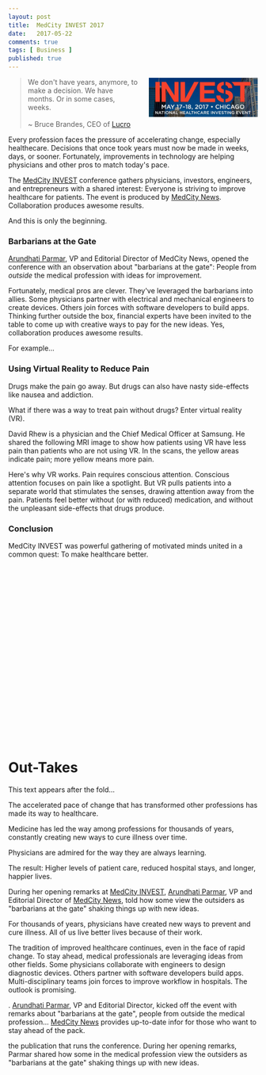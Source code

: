 ```yaml
---
layout: post
title:  MedCity INVEST 2017
date:   2017-05-22
comments: true
tags: [ Business ]
published: true
---
```

<img style="margin-left:20px" src="/images/medcity_invest.jpg" width="220" align="right">

>We don't have years, anymore, to make a decision. We have months. Or in some cases, weeks.<br/>&nbsp;<br/>~ Bruce Brandes, CEO of <a href="http://lucro.com/">Lucro</a>

Every profession faces the pressure of accelerating change, especially healthecare. Decisions that once took years must now be made in weeks, days, or sooner. Fortunately, improvements in technology are helping physicians and other pros to match today's pace.

The [MedCity INVEST](http://events.medcitynews.com/invest/) conference gathers physicians, investors, engineers, and entrepreneurs with a shared interest: Everyone is striving to improve healthcare for patients. The event is produced by [MedCity News](http://medcitynews.com). Collaboration produces awesome results.

And this is only the beginning.

<!--more-->

### Barbarians at the Gate

[Arundhati Parmar](http://twitter.com/aparmarbb), VP and Editorial Director of MedCity News, opened the conference with an observation about "barbarians at the gate": People from _outside_ the medical profession with ideas for improvement. 

Fortunately, medical pros are clever. They've leveraged the barbarians into allies. Some physicians partner with electrical and mechanical engineers to create devices. Others join forces with software developers to build apps. Thinking further outside the box, financial experts have been invited to the table to come up with creative ways to pay for the new ideas. Yes, collaboration produces awesome results.

For example...

### Using Virtual Reality to Reduce Pain

Drugs make the pain go away. But drugs can also have nasty side-effects like nausea and addiction.

What if there was a way to treat pain without drugs? Enter virtual reality (VR).

David Rhew is a physician and the Chief Medical Officer at Samsung. He shared the following MRI image to show how patients using VR have less pain than patients who are not using VR. In the scans, the yellow areas indicate pain; more yellow means more pain.

Here's why VR works. Pain requires conscious attention. Conscious attention focuses on pain like a spotlight. But VR pulls patients into a separate world that stimulates the senses, drawing attention away from the pain. Patients feel better without (or with reduced) medication, and without the unpleasant side-effects that drugs produce.








### Conclusion

MedCity INVEST was powerful gathering of motivated minds united in a common quest: To make healthcare better.


# &nbsp;

# &nbsp;

# &nbsp;

# &nbsp;

# &nbsp;

# Out-Takes

This text appears after the fold...

The accelerated pace of change that has transformed other professions has made its way to healthcare.

Medicine has led the way among professions for thousands of years, constantly creating new ways to cure illness over time.

Physicians are admired for the way they are always learning.

The result: Higher levels of patient care, reduced hospital stays, and longer, happier lives. 


During her opening remarks at [MedCity INVEST](http://events.medcitynews.com/invest/), [Arundhati Parmar](http://twitter.com/aparmarbb), VP and Editorial Director of [MedCity News](http://medcitynews.com), told how some view the outsiders as "barbarians at the gate" shaking things up with new ideas.

For thousands of years, physicians have created new ways to prevent and cure illness. All of us live better lives because of their work. 

The tradition of improved healthcare continues, even in the face of rapid change. To stay ahead, medical professionals are leveraging ideas from other fields. Some physicians collaborate with engineers to design diagnostic devices. Others partner with software developers build apps. Multi-disciplinary teams join forces to improve workflow in hospitals. The outlook is promising.

. [Arundhati Parmar](http://twitter.com/aparmarbb), VP and Editorial Director, kicked off the event with remarks about "barbarians at the gate", people from outside the medical profession...
[MedCity News](http://medcitynews.com) provides up-to-date infor for those who want to stay ahead of the pack. 

the publication that runs the conference. During her opening remarks, Parmar shared how some in the medical profession view the outsiders as "barbarians at the gate" shaking things up with new ideas.

